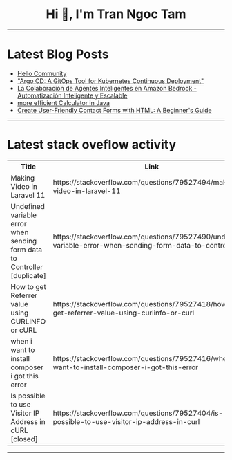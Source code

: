<h1 align="center">Hi 👋, I'm Tran Ngoc Tam</h1>

---

# Latest Blog Posts 
<!-- BLOG-POST-LIST:START -->
- [Hello Community](https://dev.to/techie_chief/hello-community-2k33)
- [&quot;Argo CD: A GitOps Tool for Kubernetes Continuous Deployment&quot;](https://dev.to/soram/argo-cd-a-gitops-tool-for-kubernetes-continuous-deployment-3d2k)
- [La Colaboración de Agentes Inteligentes en Amazon Bedrock - Automatización Inteligente y Escalable](https://dev.to/exiadev/la-colaboracion-de-agentes-inteligentes-en-amazon-bedrock-automatizacion-inteligente-y-escalable-59gn)
- [more efficient Calculator in Java](https://dev.to/aafthab_ali/more-efficient-calculator-in-java-271a)
- [Create User-Friendly Contact Forms with HTML: A Beginner&#39;s Guide](https://dev.to/abdelhakim_baalla/create-user-friendly-contact-forms-with-html-a-beginners-guide-1bd4)
<!-- BLOG-POST-LIST:END -->

---

# Latest stack oveflow activity
<table>
  <tr><th>Title</th><th>Link</th></tr>
  <!-- STACKOVERFLOW:START --><tr><td>Making Video in Laravel 11</td><td>https://stackoverflow.com/questions/79527494/making-video-in-laravel-11</td></tr><tr><td>Undefined variable error when sending form data to Controller [duplicate]</td><td>https://stackoverflow.com/questions/79527490/undefined-variable-error-when-sending-form-data-to-controller</td></tr><tr><td>How to get Referrer value using CURLINFO or cURL</td><td>https://stackoverflow.com/questions/79527418/how-to-get-referrer-value-using-curlinfo-or-curl</td></tr><tr><td>when i want to install composer i got this error</td><td>https://stackoverflow.com/questions/79527416/when-i-want-to-install-composer-i-got-this-error</td></tr><tr><td>Is possible to use Visitor IP Address in cURL [closed]</td><td>https://stackoverflow.com/questions/79527404/is-possible-to-use-visitor-ip-address-in-curl</td></tr><!-- STACKOVERFLOW:END -->
</table>

---


